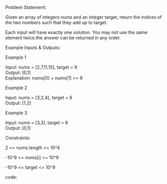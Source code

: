 Problem Statement:

Given an array of integers nums and an integer target, return the indices of the two numbers such that they add up to target.

Each input will have exactly one solution. You may not use the same element twice.the answer can be returned in any order.

Example Inputs & Outputs:

Example 1

Input:  nums = [2,7,11,15], target = 9  
Output: [0,1]  
Explanation: nums[0] + nums[1] == 9


Example 2

Input:  nums = [3,2,4], target = 6  
Output: [1,2]


Example 3

Input:  nums = [3,3], target = 6  
Output: [0,1]

Constraints:

2 <= nums.length <= 10^4

-10^9 <= nums[i] <= 10^9

-10^9 <= target <= 10^9



code:
